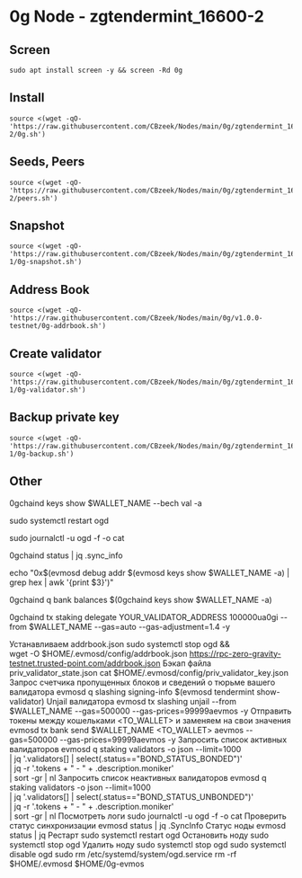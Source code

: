 #  0g Node - zgtendermint_16600-2

## Screen
```
sudo apt install screen -y && screen -Rd 0g
```

## Install
```
source <(wget -qO- 'https://raw.githubusercontent.com/CBzeek/Nodes/main/0g/zgtendermint_16600-2/0g.sh')
```

## Seeds, Peers
```
source <(wget -qO- 'https://raw.githubusercontent.com/CBzeek/Nodes/main/0g/zgtendermint_16600-2/peers.sh')
```

## Snapshot
```
source <(wget -qO- 'https://raw.githubusercontent.com/CBzeek/Nodes/main/0g/zgtendermint_16600-1/0g-snapshot.sh')
```

## Address Book
```
source <(wget -qO- 'https://raw.githubusercontent.com/CBzeek/Nodes/main/0g/v1.0.0-testnet/0g-addrbook.sh')
```

## Create validator
```
source <(wget -qO- 'https://raw.githubusercontent.com/CBzeek/Nodes/main/0g/zgtendermint_16600-1/0g-validator.sh')
```

## Backup private key
```
source <(wget -qO- 'https://raw.githubusercontent.com/CBzeek/Nodes/main/0g/zgtendermint_16600-1/0g-backup.sh')
```








## Other
0gchaind keys show $WALLET_NAME --bech val -a

sudo systemctl restart ogd

sudo journalctl -u ogd -f -o cat

0gchaind status | jq .sync_info

echo "0x$(evmosd debug addr $(evmosd keys show $WALLET_NAME -a) | grep hex | awk '{print $3}')"

0gchaind q bank balances $(0gchaind keys show $WALLET_NAME -a)

0gchaind tx staking delegate YOUR_VALIDATOR_ADDRESS 100000ua0gi --from $WALLET_NAME --gas=auto --gas-adjustment=1.4 -y






Устанавливаем addrbook.json
sudo systemctl stop ogd && \
wget -O $HOME/.evmosd/config/addrbook.json https://rpc-zero-gravity-testnet.trusted-point.com/addrbook.json
Бэкап файла priv_validator_state.json
cat $HOME/.evmosd/config/priv_validator_key.json
Запрос счетчика пропущенных блоков и сведений о тюрьме вашего валидатора
evmosd q slashing signing-info $(evmosd tendermint show-validator)
Unjail валидатора
evmosd tx slashing unjail --from $WALLET_NAME --gas=500000 --gas-prices=99999aevmos -y
Отправить токены между кошельками <TO_WALLET> и <AMOUNT> заменяем на свои значения
evmosd tx bank send $WALLET_NAME <TO_WALLET> <AMOUNT>aevmos --gas=500000 --gas-prices=99999aevmos -y
Запросить список активных валидаторов
evmosd q staking validators -o json --limit=1000 \
| jq '.validators[] | select(.status=="BOND_STATUS_BONDED")' \
| jq -r '.tokens + " - " + .description.moniker' \
| sort -gr | nl
Запросить список неактивных валидаторов
evmosd q staking validators -o json --limit=1000 \
| jq '.validators[] | select(.status=="BOND_STATUS_UNBONDED")' \
| jq -r '.tokens + " - " + .description.moniker' \
| sort -gr | nl
Посмотреть логи
sudo journalctl -u ogd -f -o cat
Проверить статус синхронизации
evmosd status | jq .SyncInfo
Статус ноды
evmosd status | jq
Рестарт
sudo systemctl restart ogd
Остановить ноду
sudo systemctl stop ogd
Удалить ноду
sudo systemctl stop ogd
sudo systemctl disable ogd
sudo rm /etc/systemd/system/ogd.service
rm -rf $HOME/.evmosd $HOME/0g-evmos


